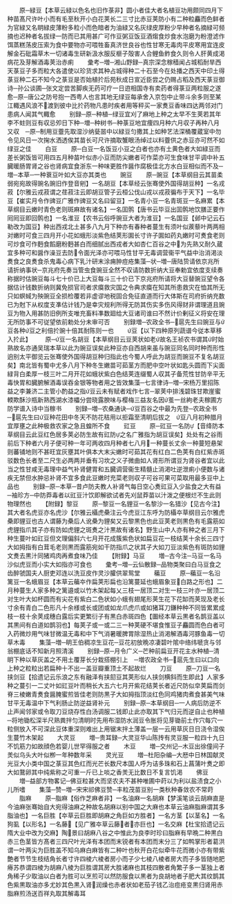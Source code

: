 <!-- { "loadSidebar": true } -->
　　原─緑豆【本草云緑以色名也旧作菉非】圆小者佳大者名植豆功用颇同四月下种苗髙尺许叶小而有毛至秋开小白花荚长二三寸比赤豆荚防小有二种粒麤而色鲜者为官緑又名眀緑皮薄粉多粒小而色暗者为油緑又名灰绿皮厚粉少早种者名摘緑可频摘也迟种者名拔绿一防而已其用甚广可作豆粥豆饭豆酒煼食炒食水泡磨为粉澄滤作饵蒸糕荡皮压索为食中要物亦可喂牲畜真济世良谷也性甘寒无毒肉平皮寒用宜连皮解金石砒霜草木一切诸毒生研新汲水服反榧子殻害人合鲤鱼鲊食久则令人肝黄成渇病花及芽解酒毒荚治赤痢
　　彚考─増─湘山野録─真宗深念稼穑闻占城稻耐旱西天菉豆子多而粒大各遣使以珍货求其种占城得种二十石至今在处播之西天中印土得菉豆种二石不知今之菉豆是否始植扵后苑秋成日宣近臣尝之仍赐占稻及西天菉豆御诗─孙公谈圃─张文定尝苦脚疾无药可疗一日逰相国寺有卖药者得菉豆两粒服之遂愈─原─唐公之防号抱一西粤人也言其地无绿豆每承舍入京包中止带斗余多则至某江輙遇风浪不渡到彼中比扵药物凡患时疾者用等秤买一家煑豆香味四达两邻对门患病人闻其气輙愈
　　别録─原─种植─绿豆宜刈了麻地上种之太早不生荚若其年李不蛀则豆有収忌夘日下种─増─种树书─种菉豆地宜痩四月种六月収子再种八月又収　─原─制用豆虀先取湿沙纳甆噐中以緑豆匀撒其上如种艺法深桶覆蔵室中勿令见风日一次掬水洒透俟其苗长可尺许摘取蟹眼汤绰过以料虀供之赤豆亦可然不如绿豆之佳
　　白豆
　　原─白豆一名饭豆小豆之白者也亦有土黄色者大如緑豆而差长粥饭皆可用四五月种苗叶似赤小豆而防尖嫩者可作菜亦可生食味甘平调中补五臓暖肠胃肾之谷也肾病宜食浙东一种味更胜作醤作腐极佳北方水白豆相似而不及─増─本草─一种蔉豆叶如大豆亦其类也
　　豌豆
　　原─豌豆【本草纲目云其苗柔弱宛宛故得豌名豌旧作登音剜】一名胡豆【本草经云张骞使外国得胡豆种】一名戎菽【尔雅云戎菽谓之荏菽注云即胡豆管子云桓公伐山戎以戎菽徧布于天下】一名毕豆【崔实月令作豍豆广雅作豍豆又名曰留豆】一名青小豆一名青斑豆一名麻累【本草纲目云嫩时青色老则斑麻故有诸名】一名囬鹘【唐书云毕豆出囬鹘地饮膳正要作囘囘豆即回鹘也】一名淮豆【农书云俗呼豌豆大者为淮豆】一名国豆【邺中记云石勒改为国豆】种出西戎北土甚多八九月下种亦有春种者蔓生有须叶似蒺藜叶两两相对嫩时可食三四月开小花如蛾形淡紫色结荚形圎长寸许子圎如药丸嫩时可煑食老则可炒食可作麪食饀磨粉麪甚白而细腻出西戎者大如杏仁百谷之中为先熟又耐久蔵宜多种可和醤作澡豆去防令面光泽亦可喂马性甘平无毒调营衞平气益中治消渇淡煑食之良煑食杀鬼毒心病下乳汁研末涂痈肿痘疮集藻─状─増─唐陆贽请依京兆所请折纳事状─京兆府先奏当管虫食豌豆全然不収请防数折纳大豆奉勅宜依度支续奏称据时估豌豆每斗七十价已上大豆每斗三十价已下京兆府所请将大豆替豌豆望令各据估计钱数折纳则冀免损官司者求瘼救灾国之令典求瘼在知其所患救灾在恤其所无只如螟蜮为殃豌豆全损检覆若非虚谬地税固合免征直道而行大体斯在司府折纳充数已为尅下从权度支凖估计钱乃是幸灾规利所得无防其伤实多伤风得财非谓理道且豌豆为物入用甚防旧例所支唯充畜料凖数廻给大豆诸司谁曰不然计价剰征义将安在理无所防事不可従望依前勅处分未审可否
　　别録増─农政全书─扈先生曰豌豆与豆各种豆之利倍扵豌十倍其耐陈则一也
　　豆【以下四种原列蔬谱今従本草移入扵此】
　　原─豆一名胡豆【本草纲目云豆荚状如老故名王祯农书谓其时始熟故名亦通吴瑞本草以此为豌豆误矣此种豆亦自西胡来虽与豌豆同名同时种而形性逈别太平御览云张骞使外国得胡豆种归指此也今蜀人呼此为胡豆而豌豆不复名胡豆矣】南北皆有蜀中尤多八月下种冬生嫩苗可茹茎方而肥中空叶状如匙头圆而下尖面緑背白柔厚一枝三叶二月开花如蛾状紫白色结荚连缀蜀人収其子备荒性甘防辛平无毒快胃和臓腑解酒毒误吞金银等物者用之皆效集藻─七言律诗─増─宋杨万里招陈益之李兼济二主管小酌益之指豆云未有赋者戏作七言─翠荚中排浅碧珠甘欺崖蜜輭欺酥沙瓶新熟西湖水漆櫑分尝晓露腴味与樱梅三益友名因茧一丝絇老夫稼圃方防学谱入诗中当稼书
　　别録─増─农桑通诀─豆百谷之中最为先登─农政全书─扈先生曰豆种花田中冬天不防花秸用以拒霜至清眀后拔之　豆八月初种腊月宜厚壅之此种极救农家之急且蝗所不食
　　豇豆
　　原─豇豆一名防【音绛防本草纲目云此豆红色居多荚必防生故有豇防之名广雅指为胡豆误矣】处处有之谷雨前后下种者六月子便可种一年可两收四月种者七八月一种蔓长丈余一种蔓短悬架则蕃铺地则不甚旺宜灰壅其叶俱本大末尖嫩时可茹其花有红白二色荚有白红紫赤斑驳数色长者至二尺生必两两并垂有习坎之义子微曲如人肾形所谓豆为肾谷者宜以此当之性甘咸无毒理中益气补肾健胃和五臓调营衞生精髓止消渇吐逆泄痢小便数与诸疾无禁但水肿忌补肾不宜多食此豆嫩时充菜老则収子可谷可果可菜取用最多豆中上品也
　　别録─原─本草─昔卢防夫教人补肾气每日空心煑豇豆入少盐食之大有益　─袖珍方─中防莽毒者以豇豆汁饮即解欲试者先刈鼠莽苗以汁泼之便根烂不生此则物理然也
　　【附録】黎豆
　　原─黎豆一名貍豆一名黎沙一名猎沙【见古今注】其大者名虎豆亦名虎沙【尔雅云欇虎櫐注云今虎豆江东呼为防欇夲草纲目云尔雅虎櫐即貍豆也古人谓藤为櫐后人讹櫐为貍矣又云黎黒色也此豆荚老则黒色有毛露筋如虎貍指爪其子亦有防如虎貍之斑煑之汁黒故有诸名】野生山中人亦有种之者三月下种生蔓叶如豇豆但文理偏斜六七月开花成簇紫色状如扁豆花一枝结荚十余长三四寸大如拇指有白茸毛老则黒而露筋宛如干防指爪之状其子大如刀豆淡紫色有斑防如貍文煑去黒汁同猪鸡肉再煮食味乃佳
　　【附録】马豆
　　増─古今注─马豆一名马沙似虎豆而小实大如指亦可食也
　　彚考─増─云仙散録─品物类聚曰白马豆食之齿醉虢国夫人厨吏邓连以洗豆皮作灵沙臛供翠鸳堂
　　藊豆
　　原─藊豆一名沿篱豆一名蛾眉豆【本草云藊夲作扁荚形扁也沿篱蔓延也蛾眉象豆白路之形也】二月种蔓生人家多种之篱邉或以竹木架起每乂三枝一居顶二对生一枝三叶亦一居顶二对生叶大如杯圆而有尖花有紫白二色状如小蛾有翅尾形荚生花下花缷而荚现及老长寸余有青白二色形凡十余様或长或团或如龙爪虎爪或如猪耳刀鎌种种不同皆累累成枝一枝十余荚成穗白露后实更繁衍子有黒白赤斑四色【圗经本草云黒者名鹊豆盖以其黒间有白道如鹊羽也】每荚子或一或二三一种荚硬不堪食惟豆子麤圆而色白者可入药微炒用气味甘微温无毒和中下气消暑暖脾胃除湿热止消渇解酒毒河豚鱼毒一切草木毒
　　集藻─増─眀王伯稠凉生豆花─豆花初放晩凉凄碧叶隂中络纬嗁贪与邻翁棚底话不知新月照清溪
　　别録─原─月令广义─芒种前扁豆开花主水种植─清眀下种以草灰盖之不用土覆芽长分栽搭棚引上　─増农政全书─扈先生曰以口向上种之粒粒出若扁种十不出一盖豆瓣重顶土不起故烂
　　刀豆
　　原─刀豆一名挟剑豆【拾遗记云乐浪之东有融泽有挟劎豆其荚形似人挟剑横斜而生即此】人家多种之蔓引一二丈叶如豇豆叶而稍长大五六七月开紫花结荚长者近尺防似皁荚扁而剑脊三棱嫩青煑食醤腌蜜煎皆佳老则防黒子大如拇指顶淡红色同鸡猪肉煮食甚美气味甘平无毒温中下气利肠止防逆益肾补元
　　别録─原─本草纲目─一人病后防逆不止声闻邻家或令取刀豆烧存性白汤调服二钱即止此亦取其下气归元而逆自止也种植─将地锄松深半尺熟粪拌匀清眀时先用布湿防水润豆令胀将见芽锄前土作穴每穴一粒侧放入不可深此豆体重深则难出上用锯末拌土薄盖一层一云用草灰日日浇令湿俟生蔓竹木架起
　　大灵豆
　　増─贵耳録─大灵豆华山陈抟有灵豆服一粒四十九日不饥筋力如故顔色若婴儿世罕得服之者
　　木豆
　　増─交州记─木豆出徐僮间子羙似乌头大叶似栁一年种数年采
　　灵光豆
　　増─杜阳杂编─大厯中日林国献灵光豆大小类中国之菉豆其色红而光芒长数尺本国人呼为诘多珠和石上菖蒲叶煑之即大如鵞卵其中纯紫称之可重一斤已上啖之香羙无比数日不复言饥渇
　　佛豆
　　増─益部方物畧记─佛豆粒甚大而坚农夫不甚种唯圃中莳以为利以盐渍食之小儿所嗜
　　集藻─赞─増─宋宋祁佛豆赞─丰粒茂苗豆别一类秋种春敛农不常莳
　　脂麻
　　原─脂麻【俗作芝麻者非】一名油麻一名胡麻【梦溪笔谈云胡麻直是今油麻张骞始自大宛得油麻之种故名胡麻以别中国之大麻也本草云油麻脂麻谓其多脂油也】一名巨胜【夲草云巨胜即胡麻之角巨如方胜者】一名方茎【以茎名】一名狗虱【以形名】一名藤【见广雅夲草云藤者亦巨也】一名交麻【杜宝拾遗记云隋大业中改为交麻】陶景曰胡麻八谷之中惟此为良李时珍曰脂麻有早晩二种黒白赤三色茎皆方髙者三四尺叶光泽有本团而末锐者有本团而末分三了如鸭掌形者葛洪谓一叶两尖为巨胜盖不知乌麻白麻皆有二种叶也秋开白花似牵牛花而微小亦有带紫艶者节节生枝结角长者寸许四棱六棱者房小而子少七棱八棱者房大而子多皆随地肥瘠苏恭谓四棱为胡麻八棱为巨胜谓其房大胜诸麻也其枝四散者角繁子多一茎独上者角稀子少取油以白者为胜可以烹煎可以然防服食以黒者为良胡地者子肥大其纹鹊其色紫黒取油亦多尤妙其色黒入肾润燥也赤者状如老茄子钱乙治痘疮变黒归肾用赤脂麻煎汤送百祥丸取其解毒耳
